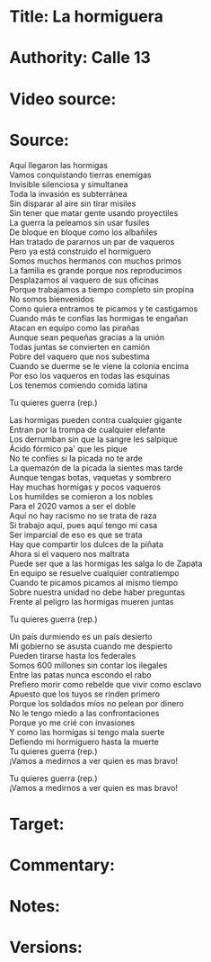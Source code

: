 # Title: La hormiguera

# Authority: Calle 13

# Video source: 

# Source:

Aquí llegaron las hormigas  
Vamos conquistando tierras enemigas  
Invisible silenciosa y simultanea  
Toda la invasión es subterránea  
Sin disparar al aire sin tirar misiles  
Sin tener que matar gente usando proyectiles  
La guerra la peleamos sin usar fusiles  
De bloque en bloque como los albañiles  
Han tratado de pararnos un par de vaqueros  
Pero ya está construido el hormiguero  
Somos muchos hermanos con muchos primos  
La familia es grande porque nos reproducimos  
Desplazamos al vaquero de sus oficinas  
Porque trabajamos a tiempo completo sin propina  
No somos bienvenidos  
Como quiera entramos te picamos y te castigamos  
Cuando más te confías las hormigas te engañan  
Atacan en equipo como las pirañas  
Aunque sean pequeñas gracias a la unión  
Todas juntas se convierten en camión  
Pobre del vaquero que nos subestima  
Cuando se duerme se le viene la colonia encima  
Por eso los vaqueros en todas las esquinas  
Los tenemos comiendo comida latina  

Tu quieres guerra (rep.)  

Las hormigas pueden contra cualquier gigante  
Entran por la trompa de cualquier elefante  
Los derrumban sin que la sangre les salpique  
Ácido fórmico pa' que les pique  
No te confíes si la picada no te arde  
La quemazón de la picada la sientes mas tarde  
Aunque tengas botas, vaquetas y sombrero  
Hay muchas hormigas y pocos vaqueros  
Los humildes se comieron a los nobles  
Para el 2020 vamos a ser el doble  
Aquí no hay racismo no se trata de raza  
Si trabajo aquí, pues aquí tengo mi casa  
Ser imparcial de eso es que se trata  
Hay que compartir los dulces de la piñata  
Ahora si el vaquero nos maltrata  
Puede ser que a las hormigas les salga lo de Zapata  
En equipo se resuelve cualquier contratiempo  
Cuando te picamos picamos al mismo tiempo  
Sobre nuestra unidad no debe haber preguntas  
Frente al peligro las hormigas mueren juntas  

Tu quieres guerra (rep.)  

Un país durmiendo es un país desierto  
Mi gobierno se asusta cuando me despierto  
Pueden tirarse hasta los federales  
Somos 600 millones sin contar los ilegales  
Entre las patas nunca escondo el rabo  
Prefiero morir como rebelde que vivir como esclavo  
Apuesto que los tuyos se rinden primero  
Porque los soldados míos no pelean por dinero  
No le tengo miedo a las confrontaciones  
Porque yo me crié con invasiones  
Y como las hormigas si tengo mala suerte  
Defiendo mi hormiguero hasta la muerte  
Tu quieres guerra (rep.)  
¡Vamos a medirnos a ver quien es mas bravo!  

Tu quieres guerra (rep.)  
¡Vamos a medirnos a ver quien es mas bravo!  



# Target:  

# Commentary:  

# Notes:  

# Versions:  